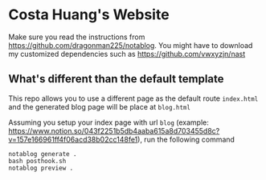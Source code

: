 # Costa Huang's Website

Make sure you read the instructions from https://github.com/dragonman225/notablog. You might have to download my customized dependencies such as https://github.com/vwxyzjn/nast

## What's different than the default template

This repo allows you to use a different page as the default route `index.html` and the generated blog page will be place at `blog.html`

Assuming you setup your index page with url `blog` (example: https://www.notion.so/043f2251b5db4aaba615a8d703455d8c?v=157e166961ff4f06acd38b02cc148fe1), run the following command


```
notablog generate .
bash posthook.sh
notablog preview .
```